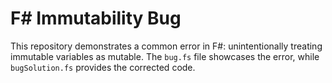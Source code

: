 # F# Immutability Bug

This repository demonstrates a common error in F#: unintentionally treating immutable variables as mutable.  The `bug.fs` file showcases the error, while `bugSolution.fs` provides the corrected code.